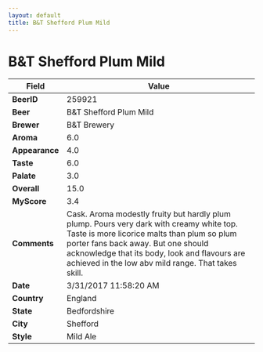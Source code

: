 ```yaml
---
layout: default
title: B&T Shefford Plum Mild
---
```


# B&T Shefford Plum Mild

| Field         | Value     |
|---------------|-----------|
| **BeerID** | 259921 |
| **Beer** | B&T Shefford Plum Mild |
| **Brewer** | B&T Brewery |
| **Aroma** | 6.0 |
| **Appearance** | 4.0 |
| **Taste** | 6.0 |
| **Palate** | 3.0 |
| **Overall** | 15.0 |
| **MyScore** | 3.4 |
| **Comments** | Cask. Aroma modestly fruity but hardly plum plump. Pours very dark with creamy white top. Taste is more licorice malts than plum so plum porter fans back away. But one should acknowledge that its body, look and flavours are achieved in the low abv mild range. That takes skill. |
| **Date** | 3/31/2017 11:58:20 AM |
| **Country** | England |
| **State** | Bedfordshire |
| **City** | Shefford |
| **Style** | Mild Ale |
